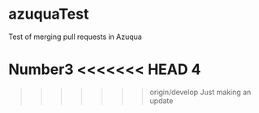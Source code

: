 # azuquaTest
Test of merging pull requests in Azuqua

Number3
<<<<<<< HEAD
4
=======

>>>>>>> origin/develop
Just making an update
